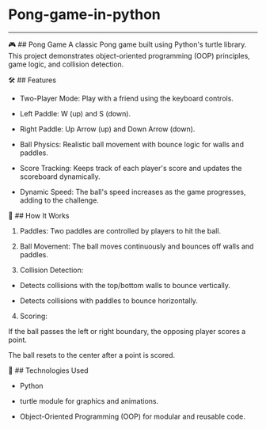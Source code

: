 # Pong-game-in-python
-------------------------------------------------------------------------------------------------------------------------
🎮 ## Pong Game
A classic Pong game built using Python's turtle library. This project demonstrates object-oriented programming (OOP) principles, game logic, and collision detection.

🛠️ ## Features
- Two-Player Mode: Play with a friend using the keyboard controls.

- Left Paddle: W (up) and S (down).

- Right Paddle: Up Arrow (up) and Down Arrow (down).

- Ball Physics: Realistic ball movement with bounce logic for walls and paddles.

- Score Tracking: Keeps track of each player's score and updates the scoreboard dynamically.

- Dynamic Speed: The ball's speed increases as the game progresses, adding to the challenge.

🔧 ## How It Works
1. Paddles: Two paddles are controlled by players to hit the ball.

2. Ball Movement: The ball moves continuously and bounces off walls and paddles.

3. Collision Detection:

 - Detects collisions with the top/bottom walls to bounce vertically.

 - Detects collisions with paddles to bounce horizontally.

4. Scoring:

If the ball passes the left or right boundary, the opposing player scores a point.

The ball resets to the center after a point is scored.

🧰 ## Technologies Used
- Python

- turtle module for graphics and animations.

- Object-Oriented Programming (OOP) for modular and reusable code.
